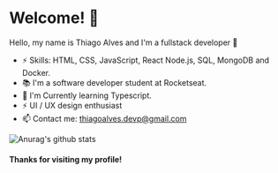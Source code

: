 # Welcome! 👋

Hello, my name is Thiago Alves and I'm a fullstack developer 🚀

 - ⚡ Skills: HTML, CSS, JavaScript, React Node.js, SQL, MongoDB and Docker.
 - 📚 I'm a software developer student at Rocketseat.
 - 🌱 I'm Currently learning Typescript.
 - ⚡ UI / UX design enthusiast
 - 📫 Contact me: thiagoalves.devp@gmail.com
 
 

 
 ![Anurag's github stats](https://github-readme-stats.vercel.app/api?username=the-one-who-knoccks&show_icons=true&theme=cobalt)

#### Thanks for visiting my profile!  
